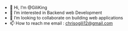 - 👋 Hi, I’m @GiliKing
- 👀 I’m interested in Backend web Development
- 💞️ I’m looking to collaborate on building web applications
- 📫 How to reach me  email : chrisogili12@gmail.com 

<!---
GiliKing/GiliKing is a ✨ special ✨ repository because its `README.md` (this file) appears on your GitHub profile.
You can click the Preview link to take a look at your changes.
--->
